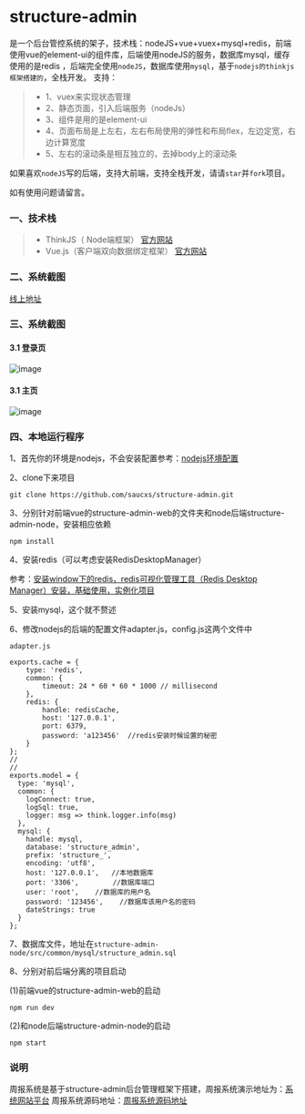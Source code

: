 # structure-admin
是一个后台管控系统的架子，技术栈：nodeJS+vue+vuex+mysql+redis，前端使用vue的element-ui的组件库，后端使用nodeJS的服务，数据库mysql，缓存使用的是redis
，后端完全使用`nodeJS`，数据库使用`mysql`，基于`nodejs的thinkjs框架搭建的`，全栈开发。
支持：
> + 1、vuex来实现状态管理
> + 2、静态页面，引入后端服务（nodeJs）
> + 3、组件是用的是element-ui
> + 4、页面布局是上左右，左右布局使用的弹性和布局flex，左边定宽，右边计算宽度
> + 5、左右的滚动条是相互独立的，去掉body上的滚动条

如果喜欢`nodeJS`写的后端，支持大前端，支持全栈开发，请请`star`并`fork`项目。

如有使用问题请留言。

### 一、技术栈
> + ThinkJS（ Node端框架） [官方网站](https://thinkjs.org/)
> + Vue.js（客户端双向数据绑定框架）  [官方网站](https://cn.vuejs.org/)

### 二、系统截图
 [线上地址](http://structure_admin.mwcxs.top)

### 三、系统截图
#### 3.1 登录页
![image](https://img2018.cnblogs.com/blog/900740/201809/900740-20180918200317862-1493056324.png)
#### 3.1 主页
![image](https://img2018.cnblogs.com/blog/900740/201809/900740-20180918200409672-1321068027.png)


### 四、本地运行程序
1、首先你的环境是nodejs，不会安装配置参考：[nodejs环境配置](http://www.mwcxs.top/page/420.html)

2、clone下来项目
````
git clone https://github.com/saucxs/structure-admin.git
````
3、分别针对前端vue的structure-admin-web的文件夹和node后端structure-admin-node，安装相应依赖
````
npm install
````
4、安装redis（可以考虑安装RedisDesktopManager）

参考：[安装window下的redis，redis可视化管理工具（Redis Desktop Manager）安装，基础使用，实例化项目](http://www.mwcxs.top/page/421.html)

5、安装mysql，这个就不赘述

6、修改nodejs的后端的配置文件adapter.js，config.js这两个文件中

````
adapter.js

exports.cache = {
    type: 'redis',
    common: {
        timeout: 24 * 60 * 60 * 1000 // millisecond
    },
    redis: {
        handle: redisCache,
        host: '127.0.0.1',
        port: 6379,
        password: 'a123456'  //redis安装时候设置的秘密
    }
};
//
//
exports.model = {
  type: 'mysql',
  common: {
    logConnect: true,
    logSql: true,
    logger: msg => think.logger.info(msg)
  },
  mysql: {
    handle: mysql,
    database: 'structure_admin',
    prefix: 'structure_',
    encoding: 'utf8',
    host: '127.0.0.1',   //本地数据库
    port: '3306',　　　　　//数据库端口
    user: 'root',    //数据库的用户名
    password: '123456',    //数据库该用户名的密码
    dateStrings: true
  }
};
````
7、数据库文件，地址在``structure-admin-node/src/common/mysql/structure_admin.sql``

8、分别对前后端分离的项目启动

(1)前端vue的structure-admin-web的启动
````
npm run dev
 ````

(2)和node后端structure-admin-node的启动
````
npm start
 ````

### 说明
周报系统是基于structure-admin后台管理框架下搭建，周报系统演示地址为：[系统网站平台](http://weekly.mwcxs.top)
周报系统源码地址：[周报系统源码地址](https://github.com/saucxs/weekly)
